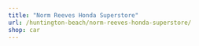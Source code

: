 ```yaml
---
title: "Norm Reeves Honda Superstore"
url: /huntington-beach/norm-reeves-honda-superstore/
shop: car
---
```

